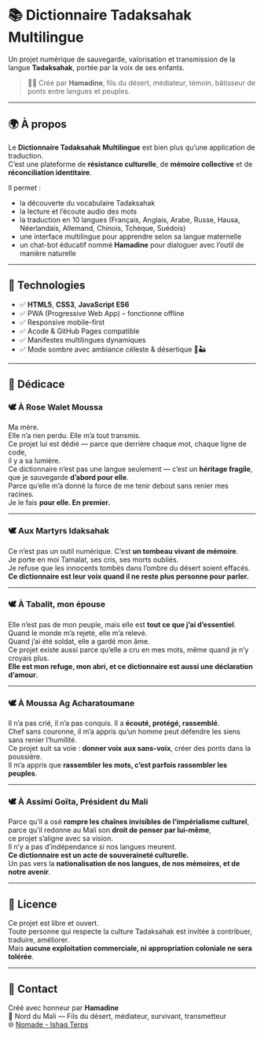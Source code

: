 # 📚 Dictionnaire Tadaksahak Multilingue

Un projet numérique de sauvegarde, valorisation et transmission de la langue **Tadaksahak**, portée par la voix de ses enfants.

> ✊🏽 Créé par **Hamadine**, fils du désert, médiateur, témoin, bâtisseur de ponts entre langues et peuples.

---

## 🌍 À propos

Le **Dictionnaire Tadaksahak Multilingue** est bien plus qu’une application de traduction.  
C’est une plateforme de **résistance culturelle**, de **mémoire collective** et de **réconciliation identitaire**.

Il permet :
- la découverte du vocabulaire Tadaksahak
- la lecture et l’écoute audio des mots
- la traduction en 10 langues (Français, Anglais, Arabe, Russe, Hausa, Néerlandais, Allemand, Chinois, Tchèque, Suédois)
- une interface multilingue pour apprendre selon sa langue maternelle
- un chat-bot éducatif nommé **Hamadine** pour dialoguer avec l’outil de manière naturelle

---

## 🧩 Technologies

- ✅ **HTML5**, **CSS3**, **JavaScript ES6**
- ✅ PWA (Progressive Web App) – fonctionne offline
- ✅ Responsive mobile-first
- ✅ Acode & GitHub Pages compatible
- ✅ Manifestes multilingues dynamiques
- ✅ Mode sombre avec ambiance céleste & désertique 🌌🏜️

---

## 🤍 Dédicace

### 🕊️ À **Rose Walet Moussa**  
Ma mère.  
Elle n’a rien perdu. Elle m’a tout transmis.  
Ce projet lui est dédié — parce que derrière chaque mot, chaque ligne de code,  
il y a sa lumière.  
Ce dictionnaire n’est pas une langue seulement — c’est un **héritage fragile**,  
que je sauvegarde **d’abord pour elle**.  
Parce qu’elle m’a donné la force de me tenir debout sans renier mes racines.  
Je le fais **pour elle. En premier.**

---

### 🕊️ Aux **Martyrs Idaksahak**  
Ce n’est pas un outil numérique. C’est **un tombeau vivant de mémoire**.  
Je porte en moi Tamalat, ses cris, ses morts oubliés.  
Je refuse que les innocents tombés dans l’ombre du désert soient effacés.  
**Ce dictionnaire est leur voix quand il ne reste plus personne pour parler.**

---

### 🕊️ À **Tabalit**, mon épouse  
Elle n’est pas de mon peuple, mais elle est **tout ce que j’ai d’essentiel**.  
Quand le monde m’a rejeté, elle m’a relevé.  
Quand j’ai été soldat, elle a gardé mon âme.  
Ce projet existe aussi parce qu’elle a cru en mes mots, même quand je n’y croyais plus.  
**Elle est mon refuge, mon abri, et ce dictionnaire est aussi une déclaration d’amour.**

---

### 🕊️ À **Moussa Ag Acharatoumane**  
Il n’a pas crié, il n’a pas conquis. Il a **écouté, protégé, rassemblé**.  
Chef sans couronne, il m’a appris qu’un homme peut défendre les siens sans renier l’humilité.  
Ce projet suit sa voie : **donner voix aux sans-voix**, créer des ponts dans la poussière.  
Il m’a appris que **rassembler les mots, c’est parfois rassembler les peuples**.

---

### 🕊️ À **Assimi Goïta**, Président du Mali  
Parce qu’il a osé **rompre les chaînes invisibles de l’impérialisme culturel**,  
parce qu’il redonne au Mali son **droit de penser par lui-même**,  
ce projet s’aligne avec sa vision.  
Il n’y a pas d’indépendance si nos langues meurent.  
**Ce dictionnaire est un acte de souveraineté culturelle.**  
Un pas vers la **nationalisation de nos langues, de nos mémoires, et de notre avenir**.

---

## 📜 Licence

Ce projet est libre et ouvert.  
Toute personne qui respecte la culture Tadaksahak est invitée à contribuer, traduire, améliorer.  
Mais **aucune exploitation commerciale, ni appropriation coloniale ne sera tolérée**.

---

## 💬 Contact

Créé avec honneur par **Hamadine**  
📍 Nord du Mali — Fils du désert, médiateur, survivant, transmetteur  
🌐 [Nomade - Ishaq Terps](https://nomade-ishaq-terps-land.b12sites.com/index#accueil)
